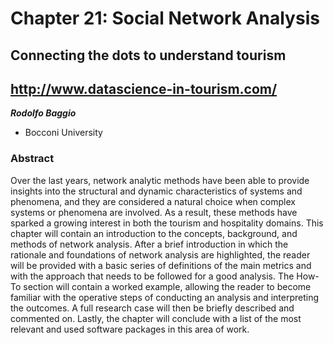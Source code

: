 # Chapter 21: Social Network Analysis

## Connecting the dots to understand tourism
## http://www.datascience-in-tourism.com/

***Rodolfo Baggio***
* Bocconi University

### Abstract

Over the last years, network analytic methods have been able to provide insights into the structural and dynamic characteristics of systems and phenomena, and they are considered a natural choice when complex systems or phenomena are involved. As a result, these methods have sparked a growing interest in both the tourism and hospitality domains. This chapter will contain an introduction to the concepts, background, and methods of network analysis. After a brief introduction in which the rationale and foundations of network analysis are highlighted, the reader will be provided with a basic series of definitions of the main metrics and with the approach that needs to be followed for a good analysis. The How-To section will contain a worked example, allowing the reader to become familiar with the operative steps of conducting an analysis and interpreting the outcomes. A full research case will then be briefly described and commented on. Lastly, the chapter will conclude with a list of the most relevant and used software packages in this area of work. 
